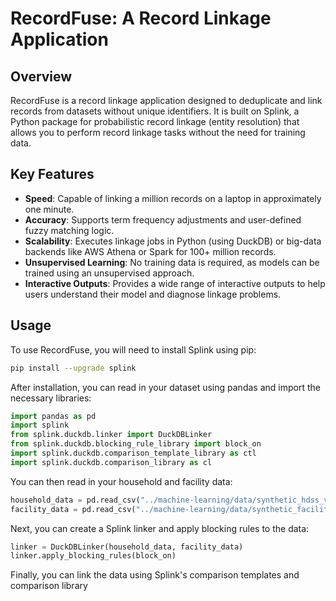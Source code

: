 # RecordFuse: A Record Linkage Application

## Overview

RecordFuse is a record linkage application designed to deduplicate and link records from datasets without unique identifiers. It is built on Splink, a Python package for probabilistic record linkage (entity resolution) that allows you to perform record linkage tasks without the need for training data.

## Key Features

- **Speed**: Capable of linking a million records on a laptop in approximately one minute.
- **Accuracy**: Supports term frequency adjustments and user-defined fuzzy matching logic.
- **Scalability**: Executes linkage jobs in Python (using DuckDB) or big-data backends like AWS Athena or Spark for 100+ million records.
- **Unsupervised Learning**: No training data is required, as models can be trained using an unsupervised approach.
- **Interactive Outputs**: Provides a wide range of interactive outputs to help users understand their model and diagnose linkage problems.

## Usage

To use RecordFuse, you will need to install Splink using pip:

```bash
pip install --upgrade splink
```

After installation, you can read in your dataset using pandas and import the necessary libraries:

```python
import pandas as pd
import splink
from splink.duckdb.linker import DuckDBLinker
from splink.duckdb.blocking_rule_library import block_on
import splink.duckdb.comparison_template_library as ctl
import splink.duckdb.comparison_library as cl
```

You can then read in your household and facility data:

```python
household_data = pd.read_csv("../machine-learning/data/synthetic_hdss_v3.csv")
facility_data = pd.read_csv("../machine-learning/data/synthetic_facility_v3.csv")
```

Next, you can create a Splink linker and apply blocking rules to the data:

```python
linker = DuckDBLinker(household_data, facility_data)
linker.apply_blocking_rules(block_on)
```

Finally, you can link the data using Splink's comparison templates and comparison library  
